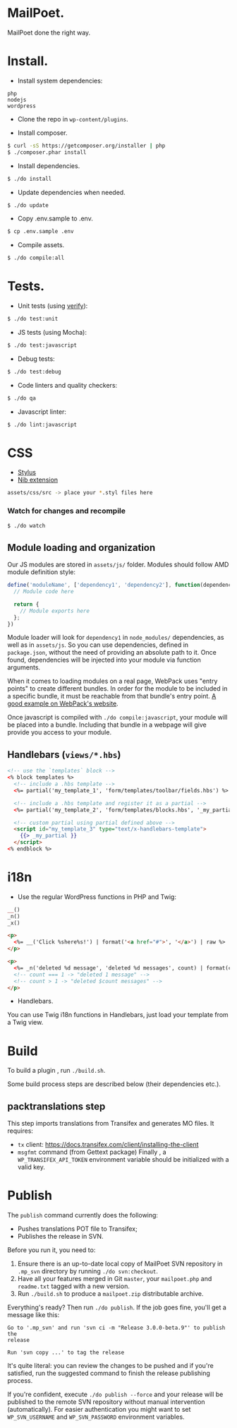 # MailPoet.

MailPoet done the right way.

# Install.

- Install system dependencies:
```
php
nodejs
wordpress
```

- Clone the repo in `wp-content/plugins`.

- Install composer.
```sh
$ curl -sS https://getcomposer.org/installer | php
$ ./composer.phar install
```

- Install dependencies.
```sh
$ ./do install
```

- Update dependencies when needed.
```sh
$ ./do update
```

- Copy .env.sample to .env.
```sh
$ cp .env.sample .env
```

- Compile assets.
```sh
$ ./do compile:all
```

# Tests.

- Unit tests (using [verify](https://github.com/Codeception/Verify)):
```sh
$ ./do test:unit
```

- JS tests (using Mocha):
```sh
$ ./do test:javascript
```

- Debug tests:
```sh
$ ./do test:debug
```

- Code linters and quality checkers:
```sh
$ ./do qa
```

- Javascript linter:
```sh
$ ./do lint:javascript
```

# CSS
- [Stylus](https://learnboost.github.io/stylus/)
- [Nib extension](http://tj.github.io/nib/)

```sh
assets/css/src -> place your *.styl files here
```

### Watch for changes and recompile
```sh
$ ./do watch
```

## Module loading and organization

Our JS modules are stored in `assets/js/` folder. Modules should follow AMD module definition style:

```js
define('moduleName', ['dependency1', 'dependency2'], function(dependency1, dependency2){
  // Module code here

  return {
    // Module exports here
  };
})
```

Module loader will look for `dependency1` in `node_modules/` dependencies, as well as in `assets/js`. So you can use dependencies, defined in `package.json`, without the need of providing an absolute path to it.
Once found, dependencies will be injected into your module via function arguments.

When it comes to loading modules on a real page, WebPack uses "entry points" to create different bundles. In order for the module to be included in a specific bundle, it must be reachable from that bundle's entry point. [A good example on WebPack's website](http://webpack.github.io/docs/code-splitting.html#split-app-and-vendor-code).

Once javascript is compiled with `./do compile:javascript`, your module will be placed into a bundle. Including that bundle in a webpage will give provide you access to your module.

## Handlebars (`views/*.hbs`)

```html
<!-- use the `templates` block -->
<% block templates %>
  <!-- include a .hbs template -->
  <%= partial('my_template_1', 'form/templates/toolbar/fields.hbs') %>

  <!-- include a .hbs template and register it as a partial -->
  <%= partial('my_template_2', 'form/templates/blocks.hbs', '_my_partial') %>

  <!-- custom partial using partial defined above -->
  <script id="my_template_3" type="text/x-handlebars-template">
    {{> _my_partial }}
  </script>
<% endblock %>
```

# i18n
- Use the regular WordPress functions in PHP and Twig:

```php
__()
_n()
_x()
```

```html
<p>
  <%= __('Click %shere%s!') | format('<a href="#">', '</a>') | raw %>
</p>
```

```html
<p>
  <%= _n('deleted %d message', 'deleted %d messages', count) | format(count) %>
  <!-- count === 1 -> "deleted 1 message" -->
  <!-- count > 1 -> "deleted $count messages" -->
</p>
```

- Handlebars.

You can use Twig i18n functions in Handlebars, just load your template from a Twig view.

# Build

To build a plugin , run `./build.sh`.

Some build process steps are described below (their dependencies etc.).

## packtranslations step

This step imports translations from Transifex and generates MO files. It requires:
* `tx` client: https://docs.transifex.com/client/installing-the-client
* `msgfmt` command (from Gettext package)
Finally , a `WP_TRANSIFEX_API_TOKEN` environment variable should be initialized with a valid key.

# Publish

The `publish` command currently does the following:
* Pushes translations POT file to Transifex;
* Publishes the release in SVN.

Before you run it, you need to:
1. Ensure there is an up-to-date local copy of MailPoet SVN repository in `.mp_svn` directory by running `./do svn:checkout`.
2. Have all your features merged in Git `master`, your `mailpoet.php` and `readme.txt` tagged with a new version.
3. Run `./build.sh` to produce a `mailpoet.zip` distributable archive.

Everything's ready? Then run `./do publish`.
If the job goes fine, you'll get a message like this:
```
Go to '.mp_svn' and run 'svn ci -m "Release 3.0.0-beta.9"' to publish the
release

Run 'svn copy ...' to tag the release
```
It's quite literal: you can review the changes to be pushed and if you're satisfied, run the suggested command to finish the release publishing process.

If you're confident, execute `./do publish --force` and your release will be published to the remote SVN repository without manual intervention (automatically). For easier authentication you might want to set `WP_SVN_USERNAME` and `WP_SVN_PASSWORD` environment variables.
